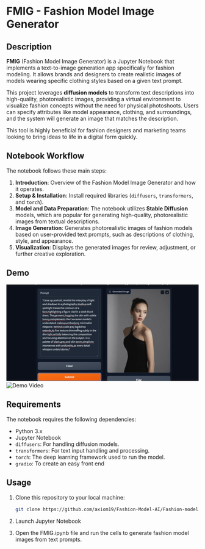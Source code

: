 # FMIG - Fashion Model Image Generator

## Description

**FMIG** (Fashion Model Image Generator) is a Jupyter Notebook that implements a text-to-image generation app specifically for fashion modeling. It allows brands and designers to create realistic images of models wearing specific clothing styles based on a given text prompt.

This project leverages **diffusion models** to transform text descriptions into high-quality, photorealistic images, providing a virtual environment to visualize fashion concepts without the need for physical photoshoots. Users can specify attributes like model appearance, clothing, and surroundings, and the system will generate an image that matches the description.

This tool is highly beneficial for fashion designers and marketing teams looking to bring ideas to life in a digital form quickly.

## Notebook Workflow

The notebook follows these main steps:

1. **Introduction**: Overview of the Fashion Model Image Generator and how it operates.
2. **Setup & Installation**: Install required libraries (`diffusers`, `transformers`, and `torch`).
3. **Model and Data Preparation**: The notebook utilizes **Stable Diffusion** models, which are popular for generating high-quality, photorealistic images from textual descriptions.
4. **Image Generation**: Generates photorealistic images of fashion models based on user-provided text prompts, such as descriptions of clothing, style, and appearance.
5. **Visualization**: Displays the generated images for review, adjustment, or further creative exploration.

## Demo

![Demo Screenshot](Fashion-model-image-gen/demo_img.png)
![Demo Video](Fashion-model-image-gen/demo_vid.png)


## Requirements

The notebook requires the following dependencies:
- Python 3.x
- Jupyter Notebook
- `diffusers`: For handling diffusion models.
- `transformers`: For text input handling and processing.
- `torch`: The deep learning framework used to run the model.
- `gradio`: To create an easy front end


## Usage

1. Clone this repository to your local machine:

   ```bash
   git clone https://github.com/axiom19/Fashion-Model-AI/Fashion-model-image-gen.git

2. Launch Jupyter Notebook
3. Open the FMIG.ipynb file and run the cells to generate fashion model images from text prompts.
